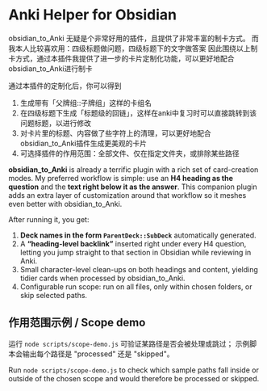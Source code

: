 # Anki Helper for Obsidian

obsidian_to_Anki 无疑是个非常好用的插件，且提供了非常丰富的制卡方式。
而我本人比较喜欢用：四级标题做问题，四级标题下的文字做答案
因此围绕以上制卡方式，通过本插件我提供了进一步的卡片定制化功能，可以更好地配合obsidian_to_Anki进行制卡

通过本插件的定制化后，你可以得到
1. 生成带有「父牌组::子牌组」这样的卡组名
2. 在四级标题下生成「标题级的回链」，这样在anki中复习时可以直接跳转到该问题标题，以进行修改
3. 对卡片里的标题、内容做了些字符上的清理，可以更好地配合obsidian_to_Anki插件生成更美观的卡片
4. 可选择插件的作用范围：全部文件、仅在指定文件夹，或排除某些路径

**obsidian\_to\_Anki** is already a terrific plugin with a rich set of card-creation modes.
My preferred workflow is simple: use an **H4 heading as the question** and the **text right below it as the answer**.
This companion plugin adds an extra layer of customization around that workflow so it meshes even better with obsidian\_to\_Anki.

After running it, you get:

1. **Deck names in the form `ParentDeck::SubDeck`** automatically generated.
2. A **“heading-level backlink”** inserted right under every H4 question, letting you jump straight to that section in Obsidian while reviewing in Anki.
3. Small character-level clean-ups on both headings and content, yielding tidier cards when processed by obsidian\_to\_Anki.
4. Configurable run scope: run on all files, only within chosen folders, or skip selected paths.

## 作用范围示例 / Scope demo

运行 `node scripts/scope-demo.js` 可验证某路径是否会被处理或跳过；
示例脚本会输出每个路径是 "processed" 还是 "skipped"。

Run `node scripts/scope-demo.js` to check which sample paths fall inside or
outside of the chosen scope and would therefore be processed or skipped.
